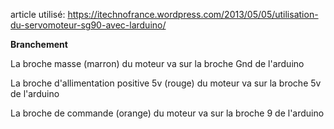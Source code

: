 article utilisé: https://itechnofrance.wordpress.com/2013/05/05/utilisation-du-servomoteur-sg90-avec-larduino/ 

**Branchement**  

La broche masse (marron) du moteur va sur la broche Gnd de l'arduino  

La broche d'allimentation positive 5v (rouge) du moteur va sur la broche 5v de l'arduino  

La broche de commande (orange) du moteur va sur la broche 9 de l'arduino
